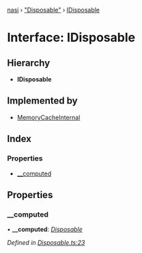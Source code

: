 [nasi](../globals.md) › ["Disposable"](../modules/_disposable_.md) › [IDisposable](_disposable_.idisposable.md)

# Interface: IDisposable

## Hierarchy

* **IDisposable**

## Implemented by

* [MemoryCacheInternal](../classes/_memorycache_.memorycacheinternal.md)

## Index

### Properties

* [__computed](_disposable_.idisposable.md#__computed)

## Properties

###  __computed

• **__computed**: *[Disposable](../classes/_disposable_.disposable.md)*

*Defined in [Disposable.ts:23](https://github.com/diaozheng999/nasi/blob/5f965cb/src/Disposable.ts#L23)*

